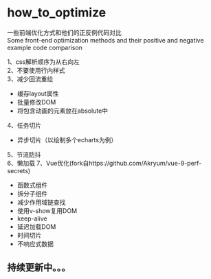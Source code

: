 # how_to_optimize
一些前端优化方式和他们的正反例代码对比  
Some front-end optimization methods and their positive and negative example code comparison


1、css解析顺序为从右向左  
2、不要使用行内样式  
3、减少回流重绘
- 缓存layout属性  
- 批量修改DOM  
- 将包含动画的元素放在absolute中

4、任务切片
- 异步切片（以绘制多个echarts为例）

5、节流防抖  
6、懒加载
7、Vue优化(fork自https://github.com/Akryum/vue-9-perf-secrets)
- 函数式组件  
- 拆分子组件  
- 减少作用域链查找  
- 使用v-show复用DOM
- keep-alive
- 延迟加载DOM
- 时间切片
- 不响应式数据
## 持续更新中。。。
